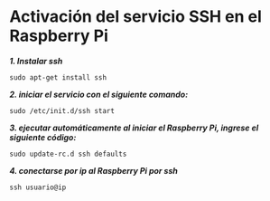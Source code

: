 # Activación del servicio SSH en el Raspberry Pi

***1. Instalar ssh***
``` 
sudo apt-get install ssh
```

***2. iniciar el servicio con el siguiente comando:***
```
sudo /etc/init.d/ssh start
```

***3. ejecutar automáticamente al iniciar el Raspberry Pi, ingrese el siguiente código:***
```
sudo update-rc.d ssh defaults
```

***4. conectarse por ip al Raspberry Pi por ssh***
```
ssh usuario@ip
```
